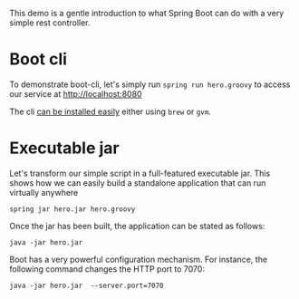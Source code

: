 This demo is a gentle introduction to what Spring Boot can do with a very
simple rest controller.

# Boot cli

To demonstrate boot-cli, let's simply run `spring run hero.groovy` to access our
service at <http://localhost:8080>

The cli [can be installed easily][cli-install] either using `brew` or `gvm`.

# Executable jar

Let's transform our simple script in a full-featured executable jar. This shows
how we can easily build a standalone application that can run virtually anywhere

`spring jar hero.jar hero.groovy`

Once the jar has been built, the application can be stated as follows:

`java -jar hero.jar`

Boot has a very powerful configuration mechanism. For instance, the following
command changes the HTTP port to 7070:

`java -jar hero.jar  --server.port=7070`


[cli-install]: http://docs.spring.io/spring-boot/docs/1.0.2.RELEASE/reference/htmlsingle/#getting-started-installing-the-cli